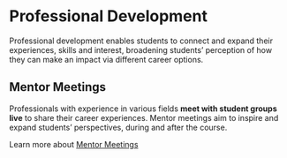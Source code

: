 # Professional Development

Professional development enables students to connect and expand their experiences, skills and interest, broadening students’ perception of how they can make an impact via different career options. 


## Mentor Meetings

Professionals with experience in various fields **meet with student groups live** to share their career experiences. Mentor meetings aim to inspire and expand students’ perspectives, during and after the course.

Learn more about [Mentor Meetings](mentorship_program.md)

